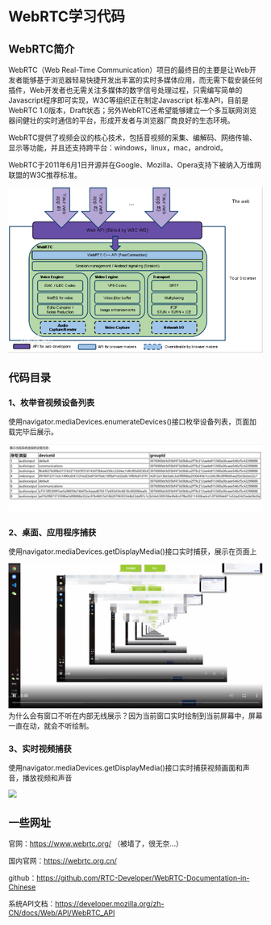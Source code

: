 # WebRTC学习代码

## WebRTC简介
WebRTC（Web Real-Time Communication）项目的最终目的主要是让Web开发者能够基于浏览器轻易快捷开发出丰富的实时多媒体应用，而无需下载安装任何插件，Web开发者也无需关注多媒体的数字信号处理过程，只需编写简单的Javascript程序即可实现，W3C等组织正在制定Javascript 标准API，目前是WebRTC 1.0版本，Draft状态；另外WebRTC还希望能够建立一个多互联网浏览器间健壮的实时通信的平台，形成开发者与浏览器厂商良好的生态环境。

WebRTC提供了视频会议的核心技术，包括音视频的采集、编解码、网络传输、显示等功能，并且还支持跨平台：windows，linux，mac，android。

WebRTC于2011年6月1日开源并在Google、Mozilla、Opera支持下被纳入万维网联盟的W3C推荐标准。

![](https://raw.githubusercontent.com/JelinYao/WebRTCStudy/master/img/webrtc.png)

## 代码目录
### 1、枚举音视频设备列表
使用navigator.mediaDevices.enumerateDevices()接口枚举设备列表，页面加载完毕后展示。

![](https://raw.githubusercontent.com/JelinYao/WebRTCStudy/master/enumDevice/screen.png)

### 2、桌面、应用程序捕获
使用navigator.mediaDevices.getDisplayMedia()接口实时捕获，展示在页面上

![](https://raw.githubusercontent.com/JelinYao/WebRTCStudy/master/screenCapture/screen.png)
为什么会有窗口不听在内部无线展示？因为当前窗口实时绘制到当前屏幕中，屏幕一直在动，就会不听绘制。

### 3、实时视频捕获
使用navigator.mediaDevices.getDisplayMedia()接口实时捕获视频画面和声音，播放视频和声音

![](https://raw.githubusercontent.com/JelinYao/WebRTCStudy/master/videoCapture/screen.png)

## 一些网址
官网：https://www.webrtc.org/ （被墙了，很无奈...）

国内官网：https://webrtc.org.cn/

github：https://github.com/RTC-Developer/WebRTC-Documentation-in-Chinese

系统API文档：https://developer.mozilla.org/zh-CN/docs/Web/API/WebRTC_API

